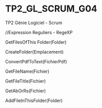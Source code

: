 # TP2_GL_SCRUM_G04
TP2 Génie Logiciel - Scrum

//Expression Reguliers - RegeXP

GetFilesOfThis Folder(Folder)

CreateFolder(Emplacement)

ConvertPdfToText(FichierPdf)

GetFileName(Fichier)

GetFileTitle(Fichier)

GetAbOrRs(Fichier)

AddFileInThisFolder(Folder)
